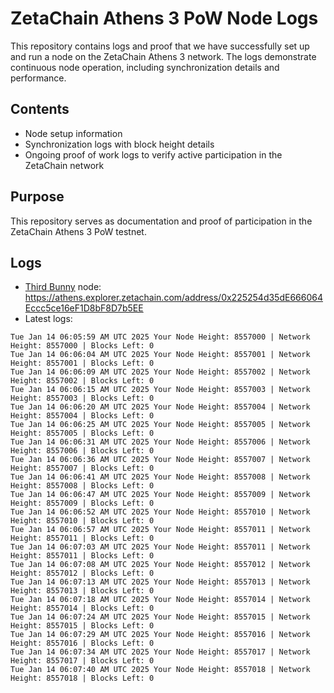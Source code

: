 # ZetaChain Athens 3 PoW Node Logs
This repository contains logs and proof that we have successfully set up and run a node on the ZetaChain Athens 3 network. The logs demonstrate continuous node operation, including synchronization details and performance.

## Contents
- Node setup information
- Synchronization logs with block height details
- Ongoing proof of work logs to verify active participation in the ZetaChain network

## Purpose
This repository serves as documentation and proof of participation in the ZetaChain Athens 3 PoW testnet.

## Logs

- [Third Bunny](https://thirdbunny.xyz/) node: https://athens.explorer.zetachain.com/address/0x225254d35dE666064Eccc5ce16eF1D8bF8D7b5EE
- Latest logs:
```
Tue Jan 14 06:05:59 AM UTC 2025 Your Node Height: 8557000 | Network Height: 8557000 | Blocks Left: 0
Tue Jan 14 06:06:04 AM UTC 2025 Your Node Height: 8557001 | Network Height: 8557001 | Blocks Left: 0
Tue Jan 14 06:06:09 AM UTC 2025 Your Node Height: 8557002 | Network Height: 8557002 | Blocks Left: 0
Tue Jan 14 06:06:15 AM UTC 2025 Your Node Height: 8557003 | Network Height: 8557003 | Blocks Left: 0
Tue Jan 14 06:06:20 AM UTC 2025 Your Node Height: 8557004 | Network Height: 8557004 | Blocks Left: 0
Tue Jan 14 06:06:25 AM UTC 2025 Your Node Height: 8557005 | Network Height: 8557005 | Blocks Left: 0
Tue Jan 14 06:06:31 AM UTC 2025 Your Node Height: 8557006 | Network Height: 8557006 | Blocks Left: 0
Tue Jan 14 06:06:36 AM UTC 2025 Your Node Height: 8557007 | Network Height: 8557007 | Blocks Left: 0
Tue Jan 14 06:06:41 AM UTC 2025 Your Node Height: 8557008 | Network Height: 8557008 | Blocks Left: 0
Tue Jan 14 06:06:47 AM UTC 2025 Your Node Height: 8557009 | Network Height: 8557009 | Blocks Left: 0
Tue Jan 14 06:06:52 AM UTC 2025 Your Node Height: 8557010 | Network Height: 8557010 | Blocks Left: 0
Tue Jan 14 06:06:57 AM UTC 2025 Your Node Height: 8557011 | Network Height: 8557011 | Blocks Left: 0
Tue Jan 14 06:07:03 AM UTC 2025 Your Node Height: 8557011 | Network Height: 8557011 | Blocks Left: 0
Tue Jan 14 06:07:08 AM UTC 2025 Your Node Height: 8557012 | Network Height: 8557012 | Blocks Left: 0
Tue Jan 14 06:07:13 AM UTC 2025 Your Node Height: 8557013 | Network Height: 8557013 | Blocks Left: 0
Tue Jan 14 06:07:18 AM UTC 2025 Your Node Height: 8557014 | Network Height: 8557014 | Blocks Left: 0
Tue Jan 14 06:07:24 AM UTC 2025 Your Node Height: 8557015 | Network Height: 8557015 | Blocks Left: 0
Tue Jan 14 06:07:29 AM UTC 2025 Your Node Height: 8557016 | Network Height: 8557016 | Blocks Left: 0
Tue Jan 14 06:07:34 AM UTC 2025 Your Node Height: 8557017 | Network Height: 8557017 | Blocks Left: 0
Tue Jan 14 06:07:40 AM UTC 2025 Your Node Height: 8557018 | Network Height: 8557018 | Blocks Left: 0
```
